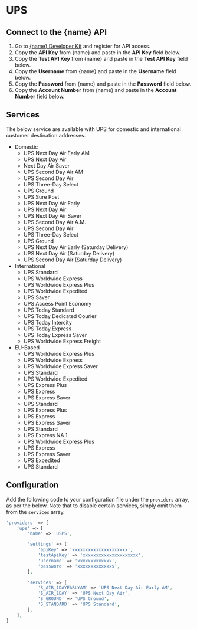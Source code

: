 # UPS

## Connect to the {name} API
1. Go to <a href="https://www.ups.com/upsdeveloperkit?loc=en_US" target="_blank">{name} Developer Kit</a> and register for API access.
1. Copy the **API Key** from {name} and paste in the **API Key** field below.
1. Copy the **Test API Key** from {name} and paste in the **Test API Key** field below.
1. Copy the **Username** from {name} and paste in the **Username** field below.
1. Copy the **Password** from {name} and paste in the **Password** field below.
1. Copy the **Account Number** from {name} and paste in the **Account Number** field below.

## Services
The below service are available with UPS for domestic and international customer destination addresses.

- Domestic
    - UPS Next Day Air Early AM
    - UPS Next Day Air
    - Next Day Air Saver
    - UPS Second Day Air AM
    - UPS Second Day Air
    - UPS Three-Day Select
    - UPS Ground
    - UPS Sure Post
    - UPS Next Day Air Early
    - UPS Next Day Air
    - UPS Next Day Air Saver
    - UPS Second Day Air A.M.
    - UPS Second Day Air
    - UPS Three-Day Select
    - UPS Ground
    - UPS Next Day Air Early (Saturday Delivery)
    - UPS Next Day Air (Saturday Delivery)
    - UPS Second Day Air (Saturday Delivery)
- International
    - UPS Standard
    - UPS Worldwide Express
    - UPS Worldwide Express Plus
    - UPS Worldwide Expedited
    - UPS Saver
    - UPS Access Point Economy
    - UPS Today Standard
    - UPS Today Dedicated Courier
    - UPS Today Intercity
    - UPS Today Express
    - UPS Today Express Saver
    - UPS Worldwide Express Freight
- EU-Based
    - UPS Worldwide Express Plus
    - UPS Worldwide Express
    - UPS Worldwide Express Saver
    - UPS Standard
    - UPS Worldwide Expedited
    - UPS Express Plus
    - UPS Express
    - UPS Express Saver
    - UPS Standard
    - UPS Express Plus
    - UPS Express
    - UPS Express Saver
    - UPS Standard
    - UPS Express NA 1
    - UPS Worldwide Express Plus
    - UPS Express
    - UPS Express Saver
    - UPS Expedited
    - UPS Standard

## Configuration
Add the following code to your configuration file under the `providers` array, as per the below. Note that to disable certain services, simply omit them from the `services` array.

```php
'providers' => [
    'ups' => [
        'name' => 'USPS',

        'settings' => [
            'apiKey' => 'xxxxxxxxxxxxxxxxxxxxx',
            'testApiKey' => 'xxxxxxxxxxxxxxxxxxxxx',
            'username' => 'xxxxxxxxxxxxx',
            'password' => 'xxxxxxxxxxxxx$',
        ],

        'services' => [
            'S_AIR_1DAYEARLYAM' => 'UPS Next Day Air Early AM',
            'S_AIR_1DAY' => 'UPS Next Day Air',
            'S_GROUND' => 'UPS Ground',
            'S_STANDARD' => 'UPS Standard',
        ],
    ],
]
```